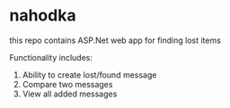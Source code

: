 # nahodka
this repo contains ASP.Net web app for finding lost items

Functionality includes:

1) Ability to create lost/found message
2) Compare two messages
3) View all added messages
